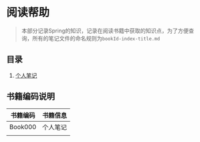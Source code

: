 # 阅读帮助
> 本部分记录Spring的知识，记录在阅读书籍中获取的知识点，为了方便查询，所有的笔记文件的命名规则为`bookId-index-title.md`

## 目录
1. [个人笔记](./Book000-22-Directory.md)

## 书籍编码说明
|书籍编码|书籍信息|
|:------:|:------|
|Book000|个人笔记|
|||
